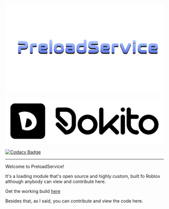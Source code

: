 ![PreloadService](https://github.com/Dokito-Development/PreloadService/blob/eea1a31bea9f8a45e5f01987372c2840d50cd72a/PreloadService.png)

![Dokito](https://github.com/Dokito-Development/PreloadService/blob/f10cba710136c31b5df136a8ae81eb3f5fe47c51/Black%20logo%20-%20no%20background.png)

[![Codacy Badge](https://api.codacy.com/project/badge/Grade/05a9f8ffba6f42e2899a2ad8d1cdf54d)](https://app.codacy.com/gh/darkpixlz/PreloadService?utm_source=github.com&utm_medium=referral&utm_content=darkpixlz/PreloadService&utm_campaign=Badge_Grade_Settings)

---

Welcome to PreloadService!

It's a loading module that's open source and highly custom, built fo Roblox although anybody can view and contribute here.

Get the working build [here](https://devforum.roblox.com/t/preloadservice-customizable-way-to-load-assets-via-contentprovider-v2/1663119)

Besides that, as I said, you can contribute and view the code here.
